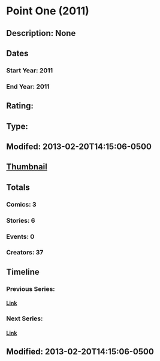 # Point One (2011)
## Description: None
## Dates
### Start Year: 2011
### End Year: 2011
## Rating: 
## Type: 
## Modifed: 2013-02-20T14:15:06-0500
## [Thumbnail](http://i.annihil.us/u/prod/marvel/i/mg/5/03/51251f9b41538.jpg)
## Totals
### Comics: 3
### Stories: 6
### Events: 0
### Creators: 37
## Timeline
### Previous Series: 
#### [Link]()
### Next Series: 
#### [Link]()
## Modified: 2013-02-20T14:15:06-0500